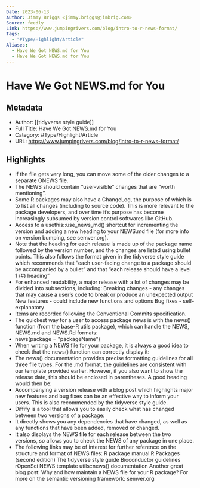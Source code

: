 ```yaml
---
Date: 2023-06-13
Author: Jimmy Briggs <jimmy.briggs@jimbrig.com>
Source: feedly
Link: https://www.jumpingrivers.com/blog/intro-to-r-news-format/
Tags:
  - "#Type/Highlight/Article"
Aliases:
  - Have We Got NEWS.md for You
  - Have We Got NEWS.md for You
---
```

# Have We Got NEWS.md for You

## Metadata
- Author: [[tidyverse style guide]]
- Full Title: Have We Got NEWS.md for You
- Category: #Type/Highlight/Article
- URL: https://www.jumpingrivers.com/blog/intro-to-r-news-format/

## Highlights
- If the file gets very long, you can move some of the older changes to a separate ONEWS file.
- The NEWS should contain “user-visible” changes that are “worth mentioning”.
- Some R packages may also have a ChangeLog, the purpose of which is to list all changes (including to source code). This is more relevant to the package developers, and over time it’s purpose has become increasingly subsumed by version control softwares like GitHub.
- Access to a usethis::use_news_md() shortcut for incrementing the version and adding a new heading to your NEWS.md file (for more info on version bumping, see semver.org).
- Note that the heading for each release is made up of the package name followed by the version number, and the changes are listed using bullet points. This also follows the format given in the tidyverse style guide which recommends that “each user-facing change to a package should be accompanied by a bullet” and that “each release should have a level 1 (#) heading”
- For enhanced readability, a major release with a lot of changes may be divided into subsections, including:
  Breaking changes - any changes that may cause a user’s code to break or produce an unexpected output
  New features - could include new functions and options
  Bug fixes - self-explanatory
- Items are recorded following the Conventional Commits specification.
- The quickest way for a user to access package news is with the news() function (from the base-R utils package), which can handle the NEWS, NEWS.md and NEWS.Rd formats:
- news(package = "packageName")
- When writing a NEWS file for your package, it is always a good idea to check that the news() function can correctly display it:
- The news() documentation provides precise formatting guidelines for all three file types. For the .md format, the guidelines are consistent with our template provided earlier. However, if you also want to show the release date, this should be enclosed in parentheses. A good heading would then be:
- Accompanying a version release with a blog post which highlights major new features and bug fixes can be an effective way to inform your users. This is also recommended by the tidyverse style guide.
- Diffify is a tool that allows you to easily check what has changed between two versions of a package:
- It directly shows you any dependencies that have changed, as well as any functions that have been added, removed or changed.
- It also displays the NEWS file for each release between the two versions, so allows you to check the NEWS of any package in one place.
- The following links may be of interest for further reference on the structure and format of NEWS files:
  R package manual
  R Packages (second edition)
  The tidyverse style guide
  Bioconductor guidelines
  rOpenSci NEWS template
  utils::news() documentation
  Another great blog post: Why and how maintain a NEWS file for your R package?
  For more on the semantic versioning framework: semver.org
